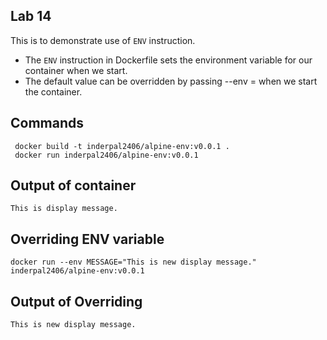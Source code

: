 ## Lab 14
This is to demonstrate use of `ENV` instruction.

* The `ENV` instruction in Dockerfile sets the environment variable for our container when we start.
* The default value can be overridden by passing --env <key>=<value> when we start the container.

## Commands
```
 docker build -t inderpal2406/alpine-env:v0.0.1 .
 docker run inderpal2406/alpine-env:v0.0.1
 ```

 ## Output of container
 ```
 This is display message.
 ```

 ## Overriding ENV variable
 ```
 docker run --env MESSAGE="This is new display message." inderpal2406/alpine-env:v0.0.1
 ```

 ## Output of Overriding
 ```
 This is new display message.
 ```
